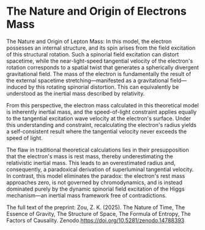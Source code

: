 # The Nature and Origin of Electrons Mass

The Nature and Origin of Lepton Mass:
In this model, the electron possesses an internal structure, and its spin arises from the field excitation of this structural rotation. Such a spinorial field excitation can distort spacetime, while the near-light-speed tangential velocity of the electron's rotation corresponds to a spatial twist that generates a spherically divergent gravitational field. The mass of the electron is fundamentally the result of the external spacetime stretching—manifested as a gravitational field—induced by this rotating spinorial distortion. This can equivalently be understood as the inertial mass described by relativity.

From this perspective, the electron mass calculated in this theoretical model is inherently inertial mass, and the speed-of-light constraint applies equally to the tangential excitation wave velocity at the electron's surface. Under this understanding and constraint, recalculating the electron's radius yields a self-consistent result where the tangential velocity never exceeds the speed of light.

The flaw in traditional theoretical calculations lies in their presupposition that the electron's mass is rest mass, thereby underestimating the relativistic inertial mass. This leads to an overestimated radius and, consequently, a paradoxical derivation of superluminal tangential velocity. In contrast, this model eliminates the paradox: the electron's rest mass approaches zero, is not governed by chromodynamics, and is instead dominated purely by the dynamic spinorial field excitation of the Higgs mechanism—an inertial mass framework free of contradictions.

The full text of the preprint: Zou, Z. K. (2025). The Nature of Time, The Essence of Gravity, The Structure of Space, The Formula of Entropy, The Factors of Causality. Zenodo.https://doi.org/10.5281/zenodo.14788393
